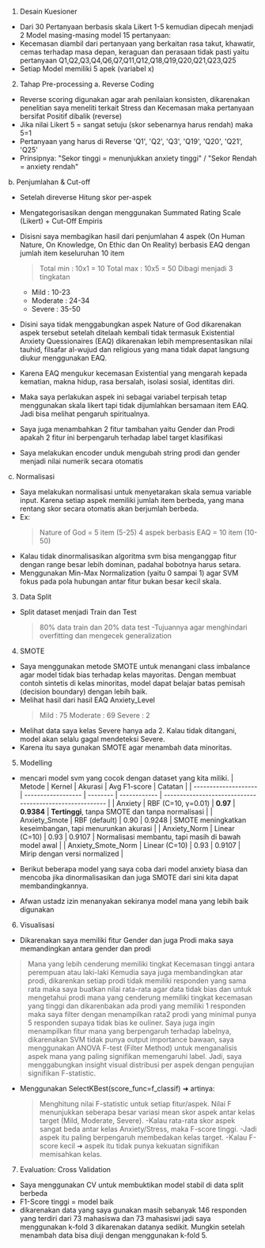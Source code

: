 1) Desain Kuesioner
- Dari 30 Pertanyaan berbasis skala Likert 1-5 kemudian dipecah menjadi 2 Model masing-masing model 15 pertanyaan:
- Kecemasan diambil dari pertanyaan yang berkaitan rasa takut, khawatir, cemas terhadap masa depan, keraguan dan perasaan tidak pasti yaitu pertanyaan Q1,Q2,Q3,Q4,Q6,Q7,Q11,Q12,Q18,Q19,Q20,Q21,Q23,Q25
- Setiap Model memiliki 5 apek (variabel x)

2) Tahap Pre-processing
a. Reverse Coding
- Reverse scoring digunakan agar arah penilaian konsisten, dikarenakan penelitian saya meneliti terkait Stress dan Kecemasan maka pertanyaan bersifat Positif dibalik (reverse)
- Jika nilai Likert 5 = sangat setuju (skor sebenarnya harus rendah)  maka 5=1
- Pertanyaan yang harus di Reverse 'Q1', 'Q2', 'Q3', 'Q19', 'Q20', 'Q21', 'Q25'
- Prinsipnya:
  "Sekor tinggi = menunjukkan anxiety tinggi" / "Sekor Rendah = anxiety rendah"

b. Penjumlahan & Cut-off
- Setelah direverse Hitung skor per-aspek
- Mengategorisasikan dengan menggunakan Summated Rating Scale (Likert) + Cut-Off Empiris
- Disisni saya membagikan hasil dari penjumlahan 4 aspek (On Human Nature, On Knowledge, On Ethic dan On Reality) berbasis EAQ dengan jumlah item keseluruhan 10 item
  > Total min : 10x1 = 10
  > Total max : 10x5 = 50
  > Dibagi menjadi 3 tingkatan
  - Mild : 10-23
  - Moderate : 24-34
  - Severe : 35-50
- Disini saya tidak menggabungkan aspek Nature of God dikarenakan aspek tersebut setelah ditelaah kembali tidak termasuk Existential Anxiety Quessionaires (EAQ) dikarenakan lebih mempresentasikan nilai tauhid, filsafar al-wujud dan religious yang mana tidak dapat langsung diukur menggunakan EAQ.
- Karena EAQ mengukur kecemasan Existential yang mengarah kepada kematian, makna hidup, rasa bersalah, isolasi sosial, identitas diri.
- Maka saya perlakukan aspek ini sebagai variabel terpisah tetap menggunakan skala likert tapi tidak dijumlahkan bersamaan item EAQ. Jadi bisa melihat pengaruh spiritualnya.

- Saya juga menambahkan 2 fitur tambahan yaitu Gender dan Prodi apakah 2 fitur ini berpengaruh terhadap label target klasifikasi
- Saya melakukan encoder unduk mengubah string prodi dan gender menjadi nilai numerik secara otomatis
  
c. Normalisasi
- Saya melakukan normalisasi untuk menyetarakan skala semua variable input. Karena setiap aspek memiliki jumlah item berbeda, yang mana rentang skor secara otomatis akan berjumlah berbeda.
- Ex:
  > Nature of God = 5 item (5-25)
  > 4 aspek berbasis EAQ = 10 item (10-50)
- Kalau tidak dinormalisasikan algoritma svm bisa menganggap fitur dengan range besar lebih dominan, padahal bobotnya harus setara.
- Menggunakan Min-Max Normalization (yaitu 0 sampai 1) agar SVM fokus pada pola hubungan antar fitur bukan besar kecil skala.

3) Data Split
- Split dataset menjadi Train dan Test
  > 80% data train dan 20% data test
-Tujuannya agar menghindari overfitting dan mengecek generalization

4) SMOTE
- Saya menggunakan metode SMOTE untuk menangani class imbalance agar model tidak bias terhadap kelas mayoritas. Dengan membuat contoh sintetis di kelas minoritas, model dapat belajar batas pemisah (decision boundary) dengan lebih baik.
- Melihat hasil dari hasil EAQ Anxiety_Level
  > Mild     : 75
  > Moderate : 69
  > Severe   : 2
- Melihat data saya kelas Severe hanya ada 2. Kalau tidak ditangani, model akan selalu gagal mendeteksi Severe.
- Karena itu saya gunakan SMOTE agar menambah data minoritas.

5) Modelling
- mencari model svm yang cocok dengan dataset yang kita miliki.
  | Metode               | Kernel             | Akurasi  | Avg F1-score | Catatan                                                  |
| -------------------- | ------------------ | -------- | ------------ | -------------------------------------------------------- |
| Anxiety              | RBF (C=10, γ=0.01) | **0.97** | **0.9384**   | **Tertinggi**, tanpa SMOTE dan tanpa normalisasi         |
| Anxiety\_Smote       | RBF (default)      | 0.90     | 0.9248       | SMOTE meningkatkan keseimbangan, tapi menurunkan akurasi |
| Anxiety\_Norm        | Linear (C=10)      | 0.93     | 0.9107       | Normalisasi membantu, tapi masih di bawah model awal     |
| Anxiety\_Smote\_Norm | Linear (C=10)      | 0.93     | 0.9107       | Mirip dengan versi normalized                            |

- Berikut beberapa model yang saya coba dari model anxiety biasa dan mencoba jika dinormalisasikan dan juga SMOTE dari sini kita dapat membandingkannya.
- Afwan ustadz izin menanyakan sekiranya model mana yang lebih baik digunakan

6) Visualisasi
- Dikarenakan saya memiliki fitur Gender dan juga Prodi maka saya memandingkan antara gender dan prodi
> Mana yang lebih cenderung memiliki tingkat Kecemasan tinggi antara perempuan atau laki-laki
> Kemudia saya juga membandingkan atar prodi, dikarenkan setiap prodi tidak memiliki responden yang sama rata maka saya buatkan nilai rata-rata agar data tidak bias dan untuk mengetahui prodi mana yang cenderung memiliki tingkat kecemasan yang tinggi dan dikarenbakan ada prodi yang memiliki 1 responden maka saya filter dengan menampilkan rata2 prodi yang minimal punya 5 responden supaya tidak bias ke ouliner.
>  Saya juga ingin menampilkan fitur mana yang berpengaruh terhadap labelnya, dikarenakan SVM tidak punya output importance bawaan, saya menggunakan ANOVA F-test (Filter Method) untuk menganalisis aspek mana yang paling signifikan memengaruhi label. Jadi, saya menggabungkan insight visual distribusi per aspek dengan pengujian signifikan F-statistic.
  - Menggunakan SelectKBest(score_func=f_classif) ➜ artinya:
    > Menghitung nilai F-statistic untuk setiap fitur/aspek.
    > Nilai F menunjukkan seberapa besar variasi mean skor aspek antar kelas target (Mild, Moderate, Severe).
  -Kalau rata-rata skor aspek sangat beda antar kelas Anxiety/Stress, maka F-score tinggi.
  -Jadi aspek itu paling berpengaruh membedakan kelas target.
  -Kalau F-score kecil ➜ aspek itu tidak punya kekuatan signifikan memisahkan kelas.

7) Evaluation: Cross Validation
- Saya menggunakan CV untuk membuktikan model stabil di data split berbeda
- F1-Score tinggi = model baik
- dikarenakan data yang saya gunakan masih sebanyak 146 responden yang terdiri dari 73 mahasiswa dan 73 mahasiswi jadi saya menggunakan k-fold 3 dikarenakan datanya sedikit. Mungkin setelah menambah data bisa diuji dengan menggunakan k-fold 5.
